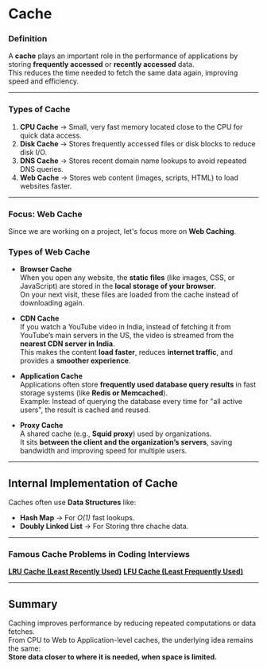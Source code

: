 # Cache

### Definition
A **cache** plays an important role in the performance of applications by storing **frequently accessed** or **recently accessed** data.  
This reduces the time needed to fetch the same data again, improving speed and efficiency.

---

### Types of Cache
1. **CPU Cache** → Small, very fast memory located close to the CPU for quick data access.  
2. **Disk Cache** → Stores frequently accessed files or disk blocks to reduce disk I/O.  
3. **DNS Cache** → Stores recent domain name lookups to avoid repeated DNS queries.  
4. **Web Cache** → Stores web content (images, scripts, HTML) to load websites faster.

---

### Focus: Web Cache
Since we are working on a project, let's focus more on **Web Caching**.

### Types of Web Cache

- **Browser Cache**  
  When you open any website, the **static files** (like images, CSS, or JavaScript) are stored in the **local storage of your browser**.  
  On your next visit, these files are loaded from the cache instead of downloading again.

- **CDN Cache**  
  If you watch a YouTube video in India, instead of fetching it from YouTube’s main servers in the US, the video is streamed from the **nearest CDN server in India**.  
  This makes the content **load faster**, reduces **internet traffic**, and provides a **smoother experience**.

- **Application Cache**  
  Applications often store **frequently used database query results** in fast storage systems (like **Redis or Memcached**).  
  Example: Instead of querying the database every time for "all active users", the result is cached and reused.

- **Proxy Cache**  
  A shared cache (e.g., **Squid proxy**) used by organizations.  
  It sits **between the client and the organization’s servers**, saving bandwidth and improving speed for multiple users.


---

## Internal Implementation of Cache
Caches often use **Data Structures** like:
- **Hash Map** → For *O(1)* fast lookups.  
- **Doubly Linked List** → For Storing thre chache data.

---

### Famous Cache Problems in Coding Interviews
[**LRU Cache (Least Recently Used)**](https://leetcode.com/problems/lru-cache/description/)
[**LFU Cache (Least Frequently Used)**](https://leetcode.com/problems/lfu-cache/description/)

---

## Summary
Caching improves performance by reducing repeated computations or data fetches.  
From CPU to Web to Application-level caches, the underlying idea remains the same:  
**Store data closer to where it is needed, when space is limited.**




